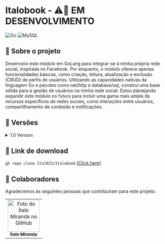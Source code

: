 # Italobook - :warning::construction: EM DESENVOLVIMENTO
![Go](https://img.shields.io/badge/go-%2300ADD8.svg?style=for-the-badge&logo=go&logoColor=white)
![MySQL](https://img.shields.io/badge/mysql-4479A1.svg?style=for-the-badge&logo=mysql&logoColor=white)

## :rocket: Sobre o projeto
Desenvolvi este módulo em GoLang para integrar-se à minha própria rede social, inspirada no Facebook. Por enquanto, o módulo oferece apenas funcionalidades básicas, como criação, leitura, atualização e exclusão (CRUD) de perfis de usuários. Utilizando as capacidades nativas da linguagem Go e pacotes como net/http e database/sql, construí uma base sólida para a gestão de usuários na minha rede social. Estou planejando expandir este módulo no futuro para incluir uma gama mais ampla de recursos específicos de redes sociais, como interações entre usuários, compartilhamento de conteúdo e notificações.

## :bookmark_tabs: Versões
<details> 
<summary> 1.0 Version</summary>
  
  <ul>
    
  ## Funcionalidades
  - [x] CRUD básico
  - [x] Validações de JSON e atributos do usuário 
  - [x] Tratamento de erros
  - [x] Persistência no SGBD

  ## 🛣️ Rotas 
  
  ```
  -GET -> localhost:5000/usuarios?usuario=nome (pesquisa pelo nome ou nick do usuario) <br>
  -POST -> localhost:5000/usuarios (recebe o body do request) <br>
  -PUT -> localhost:5000/{usuarioID} (Apartir do ID é possível alterar as informações do usuário como nome, nick, email) <br>
  -DELETE -> localhost:5000/{usuarioID} (Apartir do ID, o usuário correspondente é apagado do DB)
 ```

  
## :arrows_counterclockwise: Dependências
```github.com/joho/godotenv```: go get github.com/joho/godotenv <a href="https://github.com/joho/godotenv">[how-to-install]</a><br>
```github.com/gorilla/mux```: go get github.com/gorilla/mux <a href="https://github.com/gorilla/mux">[how-to-install]</a><br>
```github.com/go-sql-driver/mysql```: go get github.com/go-sql-driver/mysql <a href="https://github.com/go-sql-driver/mysql">[how-to-install]</a><br>
```github.com/badoux/checkmail```: go get github.com/badoux/checkmail <a href="https://github.com/badoux/checkmail">[how-to-install]</a><br>

  </ul>
</details>

## 🔗 Link de download
```gh repo clone Ital023/Italobook``` <a href="https://github.com/Ital023/Italobook/archive/refs/heads/main.zip">[Click here]</a><br>

## 🤝 Colaboradores

Agradecemos às seguintes pessoas que contribuíram para este projeto:

<table>
  <tr>
    <td align="center">
      <a href="https://github.com/Ital023" title="Github do Ítalo Miranda">
        <img src="https://avatars.githubusercontent.com/u/113559117?v=4" width="100px;" alt="Foto do Ítalo Miranda no GitHub"/><br>
        <sub>
          <b>Ítalo Miranda</b>
        </sub>
      </a>
    </td>
  </tr>
</table>
